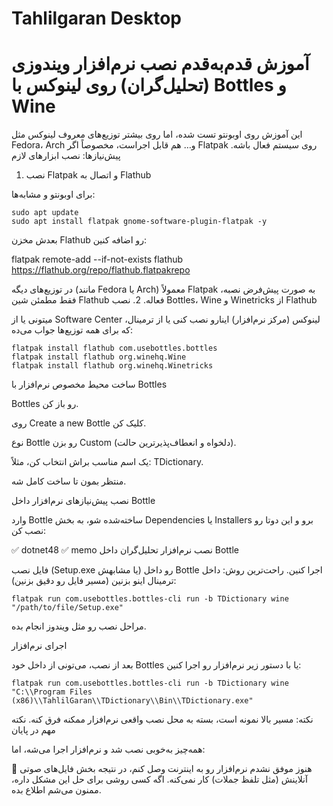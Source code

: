 # Tahlilgaran Desktop
# آموزش قدم‌به‌قدم نصب نرم‌افزار ویندوزی (تحلیل‌گران) روی لینوکس با Bottles و Wine

این آموزش روی اوبونتو تست شده، اما روی بیشتر توزیع‌های معروف لینوکس مثل Fedora، Arch و… هم قابل اجراست، مخصوصاً اگر Flatpak روی سیستم فعال باشه.
پیش‌نیازها: نصب ابزارهای لازم
1. نصب Flatpak و اتصال به Flathub

برای اوبونتو و مشابه‌ها:

```
sudo apt update
sudo apt install flatpak gnome-software-plugin-flatpak -y
```

بعدش مخزن Flathub رو اضافه کنین:

flatpak remote-add --if-not-exists flathub https://flathub.org/repo/flathub.flatpakrepo

در توزیع‌های دیگه (مانند Fedora یا Arch) معمولاً Flatpak به صورت پیش‌فرض نصبه، فقط مطمئن شین Flathub فعاله.
2. نصب Bottles، Wine و Winetricks از Flathub

میتونی یا از Software Center لینوکس (مرکز نرم‌افزار) اینارو نصب کنی یا از ترمینال، که برای همه توزیع‌ها جواب می‌ده:

```
flatpak install flathub com.usebottles.bottles
flatpak install flathub org.winehq.Wine
flatpak install flathub org.winehq.Winetricks
```

ساخت محیط مخصوص نرم‌افزار با Bottles

Bottles رو باز کن.

روی Create a new Bottle کلیک کن.

نوع Bottle رو بزن Custom (دلخواه و انعطاف‌پذیرترین حالت).

یک اسم مناسب براش انتخاب کن، مثلاً: TDictionary.

منتظر بمون تا ساخت کامل شه.

نصب پیش‌نیازهای نرم‌افزار داخل Bottle

وارد Bottle ساخته‌شده شو، به بخش Dependencies یا Installers برو و این دوتا رو نصب کن:

✅ dotnet48
✅ memo
نصب نرم‌افزار تحلیل‌گران داخل Bottle

فایل نصب (Setup.exe یا مشابهش) رو داخل Bottle اجرا کنین.
راحت‌ترین روش:
داخل ترمینال اینو بزنین (مسیر فایل رو دقیق بزنین):

```
flatpak run com.usebottles.bottles-cli run -b TDictionary wine "/path/to/file/Setup.exe"
```

مراحل نصب رو مثل ویندوز انجام بده.

اجرای نرم‌افزار

بعد از نصب، می‌تونی از داخل خود Bottles یا با دستور زیر نرم‌افزار رو اجرا کنین:

```
flatpak run com.usebottles.bottles-cli run -b TDictionary wine "C:\\Program Files (x86)\\TahlilGaran\\TDictionary\\Bin\\TDictionary.exe"
```

نکته: مسیر بالا نمونه است، بسته به محل نصب واقعی نرم‌افزار ممکنه فرق کنه.
نکته مهم در پایان

همه‌چیز به‌خوبی نصب شد و نرم‌افزار اجرا می‌شه، اما:

🚫 هنوز موفق نشدم نرم‌افزار رو به اینترنت وصل کنم، در نتیجه بخش فایل‌های صوتی آنلاینش (مثل تلفظ جملات) کار نمی‌کنه.
اگه کسی روشی برای حل این مشکل داره، ممنون می‌شم اطلاع بده.
